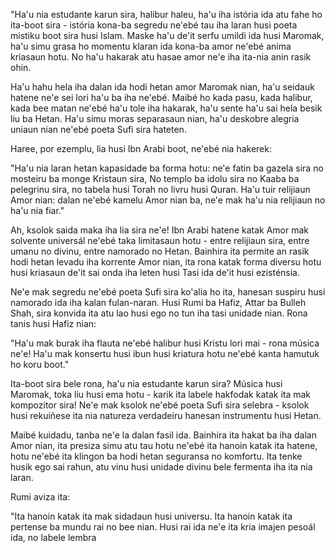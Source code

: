 "Ha'u nia estudante karun sira, halibur haleu, ha'u iha istória ida atu fahe ho ita-boot sira - istória kona-ba segredu ne'ebé tau iha laran husi poeta mistiku boot sira husi Islam. Maske ha'u de'it serfu umildi ida husi Maromak, ha'u simu grasa ho momentu klaran ida kona-ba amor ne'ebé anima kriasaun hotu. No ha'u hakarak atu hasae amor ne'e iha ita-nia anin rasik ohin.

Ha'u hahu hela iha dalan ida hodi hetan amor Maromak nian, ha'u seidauk hatene ne'e sei lori ha'u ba iha ne'ebé. Maibé ho kada pasu, kada halibur, kada bee matan ne'ebé ha'u tole iha hakarak, ha'u sente ha'u sai hela besik liu ba Hetan. Ha'u simu moras separasaun nian, ha'u deskobre alegria uniaun nian ne'ebé poeta Sufi sira hateten.

Haree, por ezemplu, lia husi Ibn Arabi boot, ne'ebé nia hakerek:

"Ha'u nia laran hetan kapasidade ba forma hotu:
ne'e fatin ba gazela sira no mosteiru ba monge Kristaun sira,
No templo ba idolu sira no Kaaba ba pelegrinu sira,
no tabela husi Torah no livru husi Quran.
Ha'u tuir relijiaun Amor nian: dalan ne'ebé kamelu Amor nian ba,
ne'e mak ha'u nia relijiaun no ha'u nia fiar."

Ah, ksolok saida maka iha lia sira ne'e! Ibn Arabi hatene katak Amor mak solvente universál ne'ebé taka limitasaun hotu - entre relijiaun sira, entre umanu no divinu, entre namorado no Hetan. Bainhira ita permite an rasik hodi hetan levadu iha korrente Amor nian, ita rona katak forma diversu hotu husi kriasaun de'it sai onda iha leten husi Tasi ida de'it husi ezisténsia.

Ne'e mak segredu ne'ebé poeta Sufi sira ko'alia ho ita, hanesan suspiru husi namorado ida iha kalan fulan-naran. Husi Rumi ba Hafiz, Attar ba Bulleh Shah, sira konvida ita atu lao husi ego no tun iha tasi unidade nian. Rona tanis husi Hafiz nian:

"Ha'u mak burak iha flauta
ne'ebé halibur husi Kristu lori mai -
rona música ne'e!
Ha'u mak konsertu husi ibun husi kriatura hotu
ne'ebé kanta hamutuk ho koru boot."

Ita-boot sira bele rona, ha'u nia estudante karun sira? Música husi Maromak, toka liu husi ema hotu - karik ita labele hakfodak katak ita mak kompozitor sira! Ne'e mak ksolok ne'ebé poeta Sufi sira selebra - ksolok husi rekuiñese ita nia natureza verdadeiru hanesan instrumentu husi Hetan.

Maibé kuidadu, tanba ne'e la dalan fasil ida. Bainhira ita hakat ba iha dalan Amor nian, ita presiza simu atu tau hotu ne'ebé ita hanoin katak ita hatene, hotu ne'ebé ita klingon ba hodi hetan seguransa no komfortu. Ita tenke husik ego sai rahun, atu vinu husi unidade divinu bele fermenta iha ita nia laran.

Rumi aviza ita:

"Ita hanoin katak ita
mak sidadaun husi universu.
Ita hanoin katak ita pertense
ba mundu rai no bee nian.
Husi rai ida ne'e
ita kria imajen pesoál ida,
no labele lembra